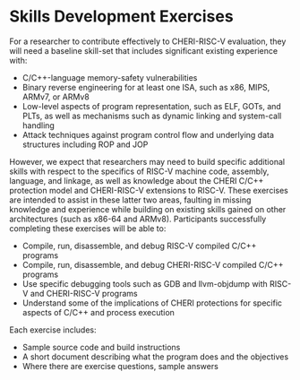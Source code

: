 # Skills Development Exercises

For a researcher to contribute effectively to CHERI-RISC-V evaluation,
they will need a baseline skill-set that includes significant existing
experience with:

- C/C++-language memory-safety vulnerabilities
- Binary reverse engineering for at least one ISA, such as x86, MIPS, ARMv7, or ARMv8
- Low-level aspects of program representation, such as ELF, GOTs, and PLTs, as well as mechanisms such as dynamic linking and system-call handling
- Attack techniques against program control flow and underlying data structures including ROP and JOP

However, we expect that researchers may need to build specific
additional skills with respect to the specifics of RISC-V machine code,
assembly, language, and linkage, as well as knowledge about the CHERI
C/C++ protection model and CHERI-RISC-V extensions to RISC-V. These
exercises are intended to assist in these latter two areas, faulting
in missing knowledge and experience while building on existing skills
gained on other architectures (such as x86-64 and ARMv8). Participants
successfully completing these exercises will be able to:
- Compile, run, disassemble, and debug RISC-V compiled C/C++ programs
- Compile, run, disassemble, and debug CHERI-RISC-V compiled C/C++ programs
- Use specific debugging tools such as GDB and llvm-objdump with RISC-V and CHERI-RISC-V programs
- Understand some of the implications of CHERI protections for specific aspects of C/C++ and process execution

Each exercise includes:
- Sample source code and build instructions
- A short document describing what the program does and the objectives
- Where there are exercise questions, sample answers
